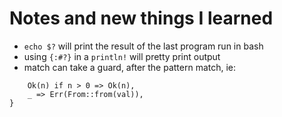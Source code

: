 # Notes and new things I learned
- `echo $?` will print the result of the last program run in
bash
- using `{:#?}` in a `println!` will pretty print output
- match can take a guard, after the pattern match, ie: 

```match val.parse() {
    Ok(n) if n > 0 => Ok(n),
    _ => Err(From::from(val)),
}
```
        
